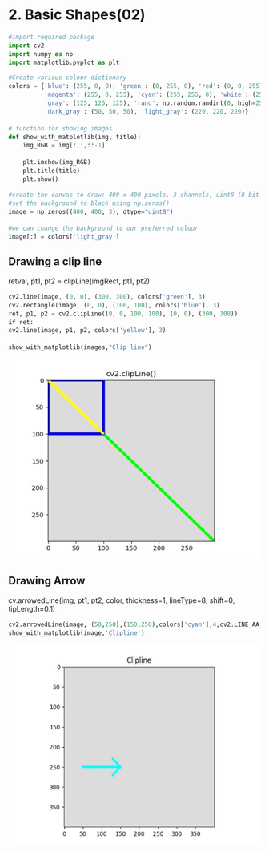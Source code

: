# 2. Basic Shapes(02)

```python
#import required package 
import cv2
import numpy as np
import matplotlib.pyplot as plt
```

```python
#Create various colour dictionary 
colors = {'blue': (255, 0, 0), 'green': (0, 255, 0), 'red': (0, 0, 255), 'yellow': (0, 255, 255),
          'magenta': (255, 0, 255), 'cyan': (255, 255, 0), 'white': (255, 255, 255), 'black': (0, 0, 0),
          'gray': (125, 125, 125), 'rand': np.random.randint(0, high=256, size=(3,)).tolist(),
          'dark_gray': (50, 50, 50), 'light_gray': (220, 220, 220)}

# function for showing images 
def show_with_matplotlib(img, title):
    img_RGB = img[:,:,::-1]
    
    plt.imshow(img_RGB)
    plt.title(title)
    plt.show()
```
```python
#create the canvas to draw: 400 x 400 pixels, 3 channels, uint8 (8-bit unsigned integers)
#set the background to black using np.zeros()
image = np.zeros((400, 400, 3), dtype="uint8")

#we can change the background to our preferred colour 
image[:] = colors['light_gray']
```

## Drawing a clip line
retval, pt1, pt2 = clipLine(imgRect, pt1, pt2)
```python
cv2.line(image, (0, 0), (300, 300), colors['green'], 3)
cv2.rectangle(image, (0, 0), (100, 100), colors['blue'], 3)
ret, p1, p2 = cv2.clipLine((0, 0, 100, 100), (0, 0), (300, 300))
if ret:
cv2.line(image, p1, p2, colors['yellow'], 3)

show_with_matplotlib(images,"Clip line")
```
<p align = "center">
<img src= "https://github.com/professor-4/OpenCV/blob/main/03%20Constructing%20Basic%20Shapes/Output_pic/DrawingClipLine.JPG" width ="500" height="400" >
</p>

## Drawing Arrow
cv.arrowedLine(img, pt1, pt2, color, thickness=1, lineType=8, shift=0,
tipLength=0.1)

```python
cv2.arrowedLine(image, (50,250),(150,250),colors['cyan'],4,cv2.LINE_AA,0,0.3)
show_with_matplotlib(image,'Clipline')
```
<p align = "center">
<img src= "https://github.com/professor-4/OpenCV/blob/main/03%20Constructing%20Basic%20Shapes/Output_pic/DrawingArrow.JPG" width ="500" height="400" >
</p>














